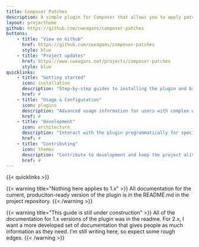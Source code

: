 ```yaml
---
title: Composer Patches
description: A simple plugin for Composer that allows you to apply patches to your dependencies.
layout: projecthome
github: https://github.com/cweagans/composer-patches
buttons:
    - title: "View on Github"
      href: https://github.com/cweagans/composer-patches
      style: blue
    - title: "Project updates"
      href: https://www.cweagans.net/projects/composer-patches
      style: blue
quicklinks:
    - title: "Getting started"
      icon: installation
      description: "Step-by-step guides to installing the plugin and basic usage."
      href: #
    - title: "Usage & Configuration"
      icon: plugins
      description: "Advanced usage information for users with complex workflows."
      href: #
    - title: "Development"
      icon: architecture
      description: "Interact with the plugin programmatically for specialized use-cases."
      href: #
    - title: "Contributing"
      icon: themes
      description: "Contribute to development and keep the project alive and healthy."
      href: #
---
```


{{< quicklinks >}}

{{< warning title="Nothing here applies to 1.x" >}}
All documentation for the current, produciton-ready version of the plugin is in the README.md in the project repository.
{{< /warning >}}

{{< warning title="This guide is still under construction" >}}
All of the documentation for 1.x versions of the plugin was in the readme. For 2.x, I want a more developed set of documentation that gives people as much information as they need. I'm still writing here, so expect some rough edges.
{{< /warning >}}
